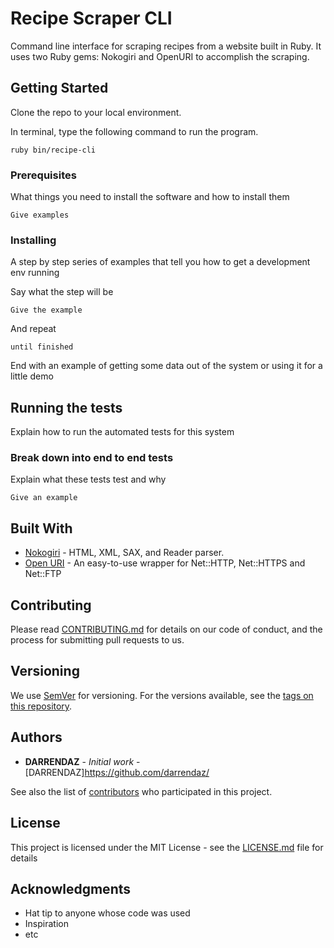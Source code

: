 # Recipe Scraper CLI

Command line interface for scraping recipes from a website built in Ruby. It uses two Ruby gems: Nokogiri and OpenURI to accomplish the scraping.

## Getting Started

Clone the repo to your local environment.

In terminal, type the following command to run the program.

```
ruby bin/recipe-cli
```

### Prerequisites

What things you need to install the software and how to install them

```
Give examples
```

### Installing

A step by step series of examples that tell you how to get a development env running

Say what the step will be

```
Give the example
```

And repeat

```
until finished
```

End with an example of getting some data out of the system or using it for a little demo

## Running the tests

Explain how to run the automated tests for this system

### Break down into end to end tests

Explain what these tests test and why

```
Give an example
```

## Built With

- [Nokogiri](https://nokogiri.org/) - HTML, XML, SAX, and Reader parser.
- [Open URI](https://ruby-doc.org/stdlib-2.1.0/libdoc/open-uri/rdoc/OpenURI.html) - An easy-to-use wrapper for Net::HTTP, Net::HTTPS and Net::FTP

## Contributing

Please read [CONTRIBUTING.md](https://gist.github.com/PurpleBooth/b24679402957c63ec426) for details on our code of conduct, and the process for submitting pull requests to us.

## Versioning

We use [SemVer](http://semver.org/) for versioning. For the versions available, see the [tags on this repository](https://github.com/your/project/tags).

## Authors

- **DARRENDAZ** - _Initial work_ - [DARRENDAZ]https://github.com/darrendaz/

See also the list of [contributors](https://github.com/your/project/contributors) who participated in this project.

## License

This project is licensed under the MIT License - see the [LICENSE.md](LICENSE.md) file for details

## Acknowledgments

- Hat tip to anyone whose code was used
- Inspiration
- etc
